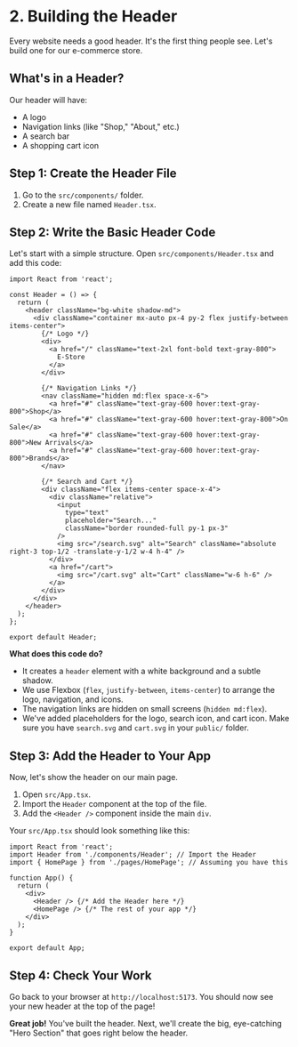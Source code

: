 # 2. Building the Header

Every website needs a good header. It's the first thing people see. Let's build one for our e-commerce store.

## What's in a Header?

Our header will have:
- A logo
- Navigation links (like "Shop," "About," etc.)
- A search bar
- A shopping cart icon

## Step 1: Create the Header File

1.  Go to the `src/components/` folder.
2.  Create a new file named `Header.tsx`.

## Step 2: Write the Basic Header Code

Let's start with a simple structure. Open `src/components/Header.tsx` and add this code:

```tsx
import React from 'react';

const Header = () => {
  return (
    <header className="bg-white shadow-md">
      <div className="container mx-auto px-4 py-2 flex justify-between items-center">
        {/* Logo */}
        <div>
          <a href="/" className="text-2xl font-bold text-gray-800">
            E-Store
          </a>
        </div>

        {/* Navigation Links */}
        <nav className="hidden md:flex space-x-6">
          <a href="#" className="text-gray-600 hover:text-gray-800">Shop</a>
          <a href="#" className="text-gray-600 hover:text-gray-800">On Sale</a>
          <a href="#" className="text-gray-600 hover:text-gray-800">New Arrivals</a>
          <a href="#" className="text-gray-600 hover:text-gray-800">Brands</a>
        </nav>

        {/* Search and Cart */}
        <div className="flex items-center space-x-4">
          <div className="relative">
            <input
              type="text"
              placeholder="Search..."
              className="border rounded-full py-1 px-3"
            />
            <img src="/search.svg" alt="Search" className="absolute right-3 top-1/2 -translate-y-1/2 w-4 h-4" />
          </div>
          <a href="/cart">
            <img src="/cart.svg" alt="Cart" className="w-6 h-6" />
          </a>
        </div>
      </div>
    </header>
  );
};

export default Header;
```

**What does this code do?**
- It creates a `header` element with a white background and a subtle shadow.
- We use Flexbox (`flex`, `justify-between`, `items-center`) to arrange the logo, navigation, and icons.
- The navigation links are hidden on small screens (`hidden md:flex`).
- We've added placeholders for the logo, search icon, and cart icon. Make sure you have `search.svg` and `cart.svg` in your `public/` folder.

## Step 3: Add the Header to Your App

Now, let's show the header on our main page.

1.  Open `src/App.tsx`.
2.  Import the `Header` component at the top of the file.
3.  Add the `<Header />` component inside the main `div`.

Your `src/App.tsx` should look something like this:

```tsx
import React from 'react';
import Header from './components/Header'; // Import the Header
import { HomePage } from './pages/HomePage'; // Assuming you have this

function App() {
  return (
    <div>
      <Header /> {/* Add the Header here */}
      <HomePage /> {/* The rest of your app */}
    </div>
  );
}

export default App;
```

## Step 4: Check Your Work

Go back to your browser at `http://localhost:5173`. You should now see your new header at the top of the page!

**Great job!** You've built the header. Next, we'll create the big, eye-catching "Hero Section" that goes right below the header.
